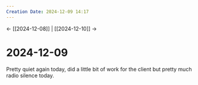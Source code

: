 ```yaml
---
Creation Date: 2024-12-09 14:17
---
```


<- [[2024-12-08]] | [[2024-12-10]]  ->

# 2024-12-09
Pretty quiet again today, did a little bit of work for the client but pretty much radio silence today.